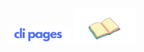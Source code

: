 <div align="center">
  <br />
  <p>
    <p float="left">
      <img src="https://raw.githubusercontent.com/jaipack17/cli-pagees/main/assets/cli_pages-removebg-preview%20(1).png" width="100" />
      <img src="https://raw.githubusercontent.com/jaipack17/cli-pagees/main/assets/ezgif.com-gif-maker.gif" width="100" /> 
    </p>
  </p>
  <br />
<!--   <p>
    <a href="https://www.npmjs.com/package/ruxe"><img src="https://img.shields.io/npm/v/ruxe.svg?maxAge=3600" alt="NPM version" /></a>
    <a href="https://www.npmjs.com/package/ruxe"><img src="https://img.shields.io/npm/dt/ruxe.svg?maxAge=3600" alt="NPM downloads" /></a>
  </p> -->
</div>
